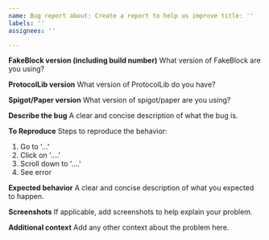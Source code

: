 ```yaml
---
name: Bug report about: Create a report to help us improve title: ''
labels: ''
assignees: ''

---
```


**FakeBlock version (including build number)**
What version of FakeBlock are you using?

**ProtocolLib version**
What version of ProtocolLib do you have?

**Spigot/Paper version**
What version of spigot/paper are you using?

**Describe the bug**
A clear and concise description of what the bug is.

**To Reproduce**
Steps to reproduce the behavior:

1. Go to '...'
2. Click on '....'
3. Scroll down to '....'
4. See error

**Expected behavior**
A clear and concise description of what you expected to happen.

**Screenshots**
If applicable, add screenshots to help explain your problem.

**Additional context**
Add any other context about the problem here.
